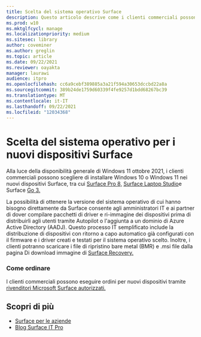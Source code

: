 ```yaml
---
title: Scelta del sistema operativo Surface
description: Questo articolo descrive come i clienti commerciali possono acquistare nuovi dispositivi Surface con Windows 10 o Windows 11.
ms.prod: w10
ms.mktglfcycl: manage
ms.localizationpriority: medium
ms.sitesec: library
author: coveminer
ms.author: greglin
ms.topic: article
ms.date: 09/22/2021
ms.reviewer: oayakta
manager: laurawi
audience: itpro
ms.openlocfilehash: cc6a9cebf389885a3a21f594a30653dccbd22a8a
ms.sourcegitcommit: 389b24de1759d60339f4fe9257d1bdd68267bc39
ms.translationtype: MT
ms.contentlocale: it-IT
ms.lasthandoff: 09/22/2021
ms.locfileid: "12034368"
---
```

# <a name="os-choice-for-new-surface-devices"></a>Scelta del sistema operativo per i nuovi dispositivi Surface
 
Alla luce della disponibilità generale di Windows 11 ottobre 2021, i clienti commerciali possono scegliere di installare Windows 10 o Windows 11 nei nuovi dispositivi Surface, tra cui [Surface Pro 8,](https://www.microsoft.com/surface/business/surface-pro-8) [Surface Laptop Studio](https://www.microsoft.com/surface/business/surface-laptop-studio)e Surface [Go 3.](https://www.microsoft.com/surface/business/surface-go-3)  
 
La possibilità di ottenere la versione del sistema operativo di cui hanno bisogno direttamente da Surface consente agli amministratori IT e ai partner di dover compilare pacchetti di driver e ri-immagine dei dispositivi prima di distribuirli agli utenti tramite Autopilot o l'aggiunta a un dominio di Azure Active Directory (AADJ). Questo processo IT semplificato include la distribuzione di dispositivi con ritorno a capo automatico già configurati con il firmware e i driver creati e testati per il sistema operativo scelto. Inoltre, i clienti potranno scaricare i file di ripristino bare metal (BMR) e .msi file dalla pagina Di download immagine di [Surface Recovery.](https://support.microsoft.com/surface-recovery-image) 
 
### <a name="how-to-order"></a>Come ordinare

I clienti commerciali possono eseguire ordini per nuovi dispositivi tramite [rivenditori Microsoft Surface autorizzati.](https://www.microsoft.com/surface/business/where-to-buy-microsoft-surface?)

## <a name="learn-more"></a>Scopri di più

- [Surface per le aziende](https://www.microsoft.com/surface/business)
- [Blog Surface IT Pro](https://techcommunity.microsoft.com/t5/surface-it-pro-blog/bg-p/SurfaceITPro)